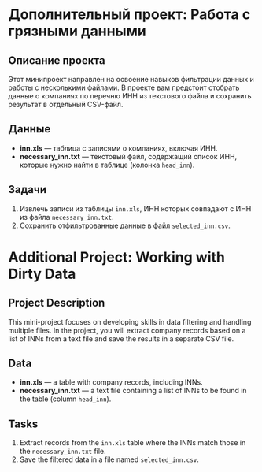 # Дополнительный проект: Работа с грязными данными

## Описание проекта
Этот минипроект направлен на освоение навыков фильтрации данных и работы с несколькими файлами. В проекте вам предстоит отобрать данные о компаниях по перечню ИНН из текстового файла и сохранить результат в отдельный CSV-файл.

## Данные
- **inn.xls** — таблица с записями о компаниях, включая ИНН.
- **necessary_inn.txt** — текстовый файл, содержащий список ИНН, которые нужно найти в таблице (колонка `head_inn`).

## Задачи
1. Извлечь записи из таблицы `inn.xls`, ИНН которых совпадают с ИНН из файла `necessary_inn.txt`.
2. Сохранить отфильтрованные данные в файл `selected_inn.csv`.

# Additional Project: Working with Dirty Data

## Project Description
This mini-project focuses on developing skills in data filtering and handling multiple files. In the project, you will extract company records based on a list of INNs from a text file and save the results in a separate CSV file.

## Data
- **inn.xls** — a table with company records, including INNs.
- **necessary_inn.txt** — a text file containing a list of INNs to be found in the table (column `head_inn`).

## Tasks
1. Extract records from the `inn.xls` table where the INNs match those in the `necessary_inn.txt` file.
2. Save the filtered data in a file named `selected_inn.csv`.